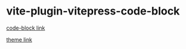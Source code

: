 # vite-plugin-vitepress-code-block

[code-block link](https://github.com/mistjs/vite-plugin-vitepress-code-block/tree/main/packages/code-block)

[theme link](https://github.com/mistjs/vite-plugin-vitepress-code-block/tree/main/packages/theme)
